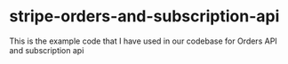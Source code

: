 # stripe-orders-and-subscription-api

This is the example code that I have used in our codebase for Orders API and subscription api
